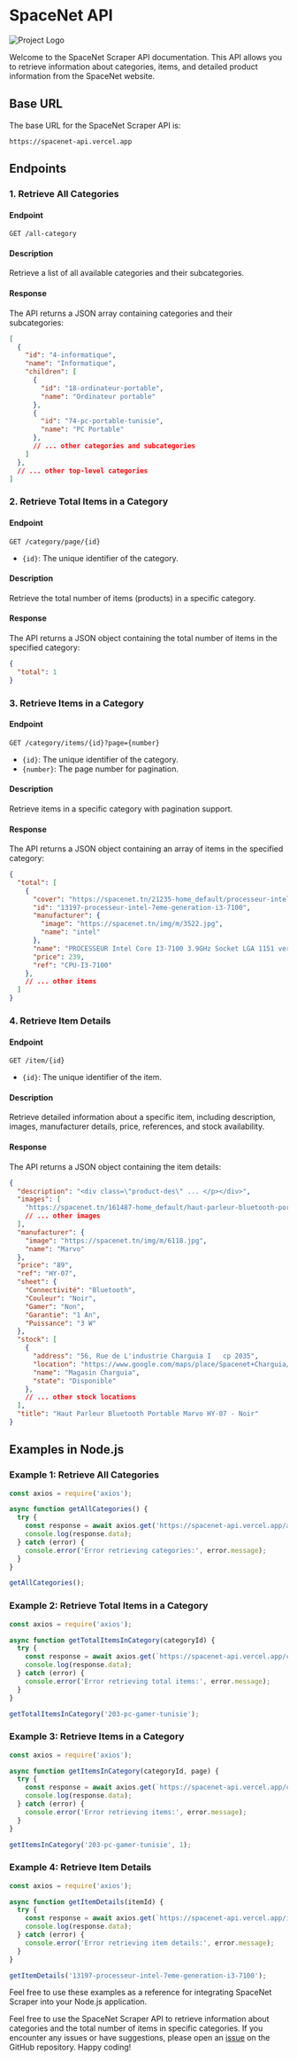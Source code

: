 # SpaceNet API
![Project Logo](https://github.com/kiraaziz/spacenet-API/blob/main/assets/screen.png)

Welcome to the SpaceNet Scraper API documentation. This API allows you to retrieve information about categories, items, and detailed product information from the SpaceNet website.

## Base URL

The base URL for the SpaceNet Scraper API is:

```plaintext
https://spacenet-api.vercel.app
```

## Endpoints

### 1. Retrieve All Categories

#### Endpoint

```plaintext
GET /all-category
```

#### Description

Retrieve a list of all available categories and their subcategories.

#### Response

The API returns a JSON array containing categories and their subcategories:

```json
[
  {
    "id": "4-informatique",
    "name": "Informatique",
    "children": [
      {
        "id": "18-ordinateur-portable",
        "name": "Ordinateur portable"
      },
      {
        "id": "74-pc-portable-tunisie",
        "name": "PC Portable"
      },
      // ... other categories and subcategories
    ]
  },
  // ... other top-level categories
]
```

### 2. Retrieve Total Items in a Category

#### Endpoint

```plaintext
GET /category/page/{id}
```

- `{id}`: The unique identifier of the category.

#### Description

Retrieve the total number of items (products) in a specific category.

#### Response

The API returns a JSON object containing the total number of items in the specified category:

```json
{
  "total": 1
}
```

### 3. Retrieve Items in a Category

#### Endpoint

```plaintext
GET /category/items/{id}?page={number}
```

- `{id}`: The unique identifier of the category.
- `{number}`: The page number for pagination.

#### Description

Retrieve items in a specific category with pagination support.

#### Response

The API returns a JSON object containing an array of items in the specified category:

```json
{
  "total": [
    {
      "cover": "https://spacenet.tn/21235-home_default/processeur-intel-7eme-generation-i3-7100.jpg",
      "id": "13197-processeur-intel-7eme-generation-i3-7100",
      "manufacturer": {
        "image": "https://spacenet.tn/img/m/3522.jpg",
        "name": "intel"
      },
      "name": "PROCESSEUR Intel Core I3-7100 3.9GHz Socket LGA 1151 version Tray sans ventilateur",
      "price": 239,
      "ref": "CPU-I3-7100"
    },
    // ... other items
  ]
}
```

### 4. Retrieve Item Details

#### Endpoint

```plaintext
GET /item/{id}
```

- `{id}`: The unique identifier of the item.

#### Description

Retrieve detailed information about a specific item, including description, images, manufacturer details, price, references, and stock availability.

#### Response

The API returns a JSON object containing the item details:

```json
{
  "description": "<div class=\"product-des\" ... </p></div>",
  "images": [
    "https://spacenet.tn/161487-home_default/haut-parleur-bluetooth-portable-marvo-hy-07-noir.jpg",
    // ... other images
  ],
  "manufacturer": {
    "image": "https://spacenet.tn/img/m/6118.jpg",
    "name": "Marvo"
  },
  "price": "89",
  "ref": "HY-07",
  "sheet": {
    "Connectivité": "Bluetooth",
    "Couleur": "Noir",
    "Gamer": "Non",
    "Garantie": "1 An",
    "Puissance": "3 W"
  },
  "stock": [
    {
      "address": "56, Rue de L'industrie Charguia I   cp 2035",
      "location": "https://www.google.com/maps/place/Spacenet+Charguia/...",
      "name": "Magasin Charguia",
      "state": "Disponible"
    },
    // ... other stock locations
  ],
  "title": "Haut Parleur Bluetooth Portable Marvo HY-07 - Noir"
}
```

## Examples in Node.js

### Example 1: Retrieve All Categories

```javascript
const axios = require('axios');

async function getAllCategories() {
  try {
    const response = await axios.get('https://spacenet-api.vercel.app/all-category');
    console.log(response.data);
  } catch (error) {
    console.error('Error retrieving categories:', error.message);
  }
}

getAllCategories();
```

### Example 2: Retrieve Total Items in a Category

```javascript
const axios = require('axios');

async function getTotalItemsInCategory(categoryId) {
  try {
    const response = await axios.get(`https://spacenet-api.vercel.app/category/page/${categoryId}`);
    console.log(response.data);
  } catch (error) {
    console.error('Error retrieving total items:', error.message);
  }
}

getTotalItemsInCategory('203-pc-gamer-tunisie');
```

### Example 3: Retrieve Items in a Category

```javascript
const axios = require('axios');

async function getItemsInCategory(categoryId, page) {
  try {
    const response = await axios.get(`https://spacenet-api.vercel.app/category/items/${categoryId}?page=${page}`);
    console.log(response.data);
  } catch (error) {
    console.error('Error retrieving items:', error.message);
  }
}

getItemsInCategory('203-pc-gamer-tunisie', 1);
```

### Example 4: Retrieve Item Details

```javascript
const axios = require('axios');

async function getItemDetails(itemId) {
  try {
    const response = await axios.get(`https://spacenet-api.vercel.app/item/${itemId}`);
    console.log(response.data);
  } catch (error) {
    console.error('Error retrieving item details:', error.message);
  }
}

getItemDetails('13197-processeur-intel-7eme-generation-i3-7100');
```

Feel free to use these examples as a reference for integrating SpaceNet Scraper into your Node.js application.

Feel free to use the SpaceNet Scraper API to retrieve information about categories and the total number of items in specific categories. If you encounter any issues or have suggestions, please open an [issue](https://github.com/kiraaziz/spacenet-API/issues) on the GitHub repository. Happy coding!
